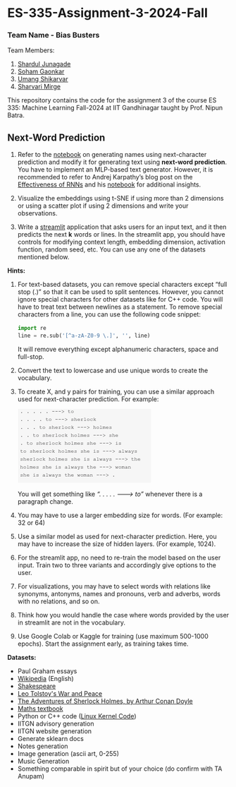 # ES-335-Assignment-3-2024-Fall

### Team Name - Bias Busters
Team Members:
1. [Shardul Junagade](https://github.com/ShardulJunagade)
2. [Soham Gaonkar](https://github.com/Soham-Gaonkar)
3. [Umang Shikarvar](https://github.com/Umang-Shikarvar)
4. [Sharvari Mirge](https://github.com/msharvari31)

This repository contains the code for the assignment 3 of the course ES 335: Machine Learning Fall-2024 at IIT Gandhinagar taught by Prof. Nipun Batra.


## Next-Word Prediction

1. Refer to the [notebook](https://nipunbatra.github.io/ml-teaching/notebooks/names.html) on generating names using next-character prediction and modify it for generating text using **next-word prediction**. You have to implement an MLP-based text generator. However, it is recommended to refer to Andrej Karpathy’s blog post on the [Effectiveness of RNNs](http://karpathy.github.io/2015/05/21/rnn-effectiveness/) and his [notebook](https://github.com/karpathy/char-rnn) for additional insights.

2. Visualize the embeddings using t-SNE if using more than 2 dimensions or using a scatter plot if using 2 dimensions and write your observations. 

3. Write a [streamlit](https://streamlit.io/) application that asks users for an input text, and it then predicts the next **k** words or lines. In the streamlit app, you should have controls for modifying context length, embedding dimension, activation function, random seed, etc. You can use any one of the datasets mentioned below.


**Hints:**

1. For text-based datasets, you can remove special characters except “full stop (.)” so that it can be used to split sentences. However, you cannot ignore special characters for other datasets like for C++ code. You will have to treat text between newlines as a statement. To remove special characters from a line, you can use the following code snippet:
    ```py
    import re
    line = re.sub('[^a-zA-Z0-9 \.]', '', line)
    ```
   It will remove everything except alphanumeric characters, space and full-stop.

    

2. Convert the text to lowercase and use unique words to create the vocabulary.  
3. To create X, and y pairs for training, you can use a similar approach used for next-character prediction. For example:

    ![alt text](./assets/next-token.png)

   You will get something like *“. . . . . \---\> to”* whenever there is a paragraph change. 

4. You may have to use a larger embedding size for words. (For example: 32 or 64\)  
5. Use a similar model as used for next-character prediction. Here, you may have to increase the size of hidden layers. (For example, 1024).  
6. For the streamlit app, no need to re-train the model based on the user input. Train two to three variants and accordingly give options to the user.  
7. For visualizations, you may have to select words with relations like synonyms, antonyms, names and pronouns, verb and adverbs, words with no relations, and so on.  
8. Think how you would handle the case where words provided by the user in streamlit are not in the vocabulary.  
9. Use Google Colab or Kaggle for training (use maximum 500-1000 epochs). Start the assignment early, as training takes time. 

**Datasets:**

- Paul Graham essays
- [Wikipedia](http://prize.hutter1.net/) (English)
- [Shakespeare](https://cs.stanford.edu/people/karpathy/char-rnn/shakespeare_input.txt)
- [Leo Tolstoy's War and Peace](https://cs.stanford.edu/people/karpathy/char-rnn/warpeace_input.txt)
- [The Adventures of Sherlock Holmes, by Arthur Conan Doyle](https://www.gutenberg.org/files/1661/1661-0.txt)
- [Maths textbook](https://github.com/stacks/stacks-project)
- Python or C++ code ([Linux Kernel Code](https://cs.stanford.edu/people/karpathy/char-rnn/linux_input.txt))
- IITGN advisory generation
- IITGN website generation
- Generate sklearn docs
- Notes generation
- Image generation (ascii art, 0-255)
- Music Generation
- Something comparable in spirit but of your choice (do confirm with TA Anupam)


